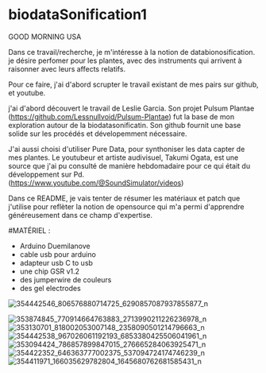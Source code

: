 # biodataSonification1
GOOD MORNING USA 

Dans ce travail/recherche, je m'intéresse à la notion de databionosification.
je désire perfomer pour les plantes, avec des instruments qui arrivent à raisonner avec leurs affects relatifs.

Pour ce faire, j'ai d'abord scrupter le travail existant de mes pairs sur github, et youtube. 

j'ai d'abord découvert le travail de Leslie Garcia. Son projet Pulsum Plantae (https://github.com/Lessnullvoid/Pulsum-Plantae) fut la base de mon exploration autour de la biodatasonificatin. 
Son github fournit une base solide sur les procédés et dévelopemment nécessaire. 

J'ai aussi choisi d'utiliser Pure Data, pour synthoniser les data capter de mes plantes. Le youtubeur et artiste audivisuel, Takumi Ogata, est une source que j'ai pu consulté de manière hebdomadaire pour ce qui était du développement sur Pd. (https://www.youtube.com/@SoundSimulator/videos) 

Dans ce README, je vais tenter de résumer les matériaux et patch que j'utilise pour reflèter la notion de opensource qui m'a permi d'apprendre généreusement dans ce champ d'expertise.


#MATÉRIEL :

- Arduino Duemilanove
- cable usb pour arduino
- adapteur usb C to usb
- une chip GSR v1.2
- des jumperwire de couleurs 
- des gel electrodes 

![354442546_806576880714725_6290857087937855877_n](https://github.com/Jeremiade1/biodataSonification1/assets/133068304/6bd75fd8-5f39-4e23-b5e6-02624a589ed3)

![353874845_770914664763883_2713990211226236978_n](https://github.com/Jeremiade1/biodataSonification1/assets/133068304/8ed60b92-3a69-42bd-b9d7-edba3fb280ba)
![353130701_818002053007148_2358090501214796663_n](https://github.com/Jeremiade1/biodataSonification1/assets/133068304/11a5767f-5ac3-412b-b68b-38a742cdcfad)
![354442538_967026061192193_6853380425506041961_n](https://github.com/Jeremiade1/biodataSonification1/assets/133068304/ab616799-03d8-4465-ab95-1de0695d5f5f)
![353094424_786857899847015_276665284063925471_n](https://github.com/Jeremiade1/biodataSonification1/assets/133068304/4261ecaa-3d7e-407b-b8b8-3add85359cd8)
![354422352_646363777002375_537094724174746239_n](https://github.com/Jeremiade1/biodataSonification1/assets/133068304/5fb2a3ba-db41-4330-b36f-18ab2d62a9c4)
![354411971_166035629782804_1645680762681585431_n](https://github.com/Jeremiade1/biodataSonification1/assets/133068304/15b08b18-cfa1-4473-86da-5b3da56d8c67)

